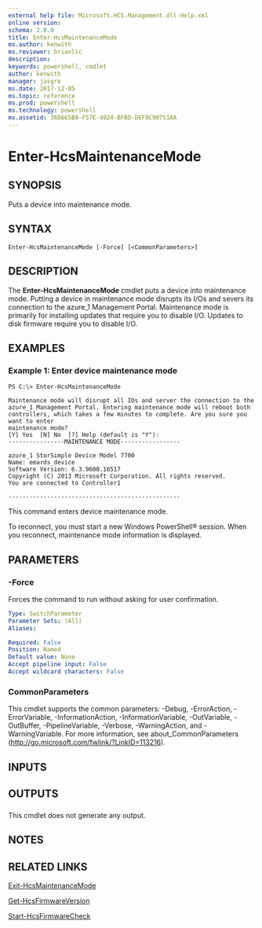 ```yaml
---
external help file: Microsoft.HCS.Management.dll-Help.xml
online version: 
schema: 2.0.0
title: Enter-HcsMaintenanceMode
ms.author: kenwith
ms.reviewer: brianlic
description: 
keywords: powershell, cmdlet
author: kenwith
manager: jasgro
ms.date: 2017-12-05
ms.topic: reference
ms.prod: powershell
ms.technology: powershell
ms.assetid: 36D665B9-F57E-4924-BFBD-DEF9C90751AA
---
```


# Enter-HcsMaintenanceMode

## SYNOPSIS
Puts a device into maintenance mode.

## SYNTAX

```
Enter-HcsMaintenanceMode [-Force] [<CommonParameters>]
```

## DESCRIPTION
The **Enter-HcsMaintenanceMode** cmdlet puts a device into maintenance mode.
Putting a device in maintenance mode disrupts its I/Os and severs its connection to the azure_1 Management Portal.
Maintenance mode is primarily for installing updates that require you to disable I/O.
Updates to disk firmware require you to disable I/O.

## EXAMPLES

### Example 1: Enter device maintenance mode
```
PS C:\> Enter-HcsMaintenanceMode

Maintenance mode will disrupt all IOs and server the connection to the 
azure_1 Management Portal. Entering maintenance mode will reboot both 
controllers, which takes a few minutes to complete. Are you sure you want to enter 
maintenance mode? 
[Y] Yes  [N] No  [?] Help (default is "Y"):
----------------MAINTENANCE MODE-----------------

azure_1 StorSimple Device Model 7700
Name: emards_device
Software Version: 6.3.9600.16517
Copyright (C) 2013 Microsoft Corporation. All rights reserved. 
You are connected to Controller1

-------------------------------------------------
```

This command enters device maintenance mode.

To reconnect, you must start a new Windows PowerShell® session.
When you reconnect, maintenance mode information is displayed.

## PARAMETERS

### -Force
Forces the command to run without asking for user confirmation.

```yaml
Type: SwitchParameter
Parameter Sets: (All)
Aliases: 

Required: False
Position: Named
Default value: None
Accept pipeline input: False
Accept wildcard characters: False
```

### CommonParameters
This cmdlet supports the common parameters: -Debug, -ErrorAction, -ErrorVariable, -InformationAction, -InformationVariable, -OutVariable, -OutBuffer, -PipelineVariable, -Verbose, -WarningAction, and -WarningVariable. For more information, see about_CommonParameters (http://go.microsoft.com/fwlink/?LinkID=113216).

## INPUTS

## OUTPUTS

###  
This cmdlet does not generate any output.

## NOTES

## RELATED LINKS

[Exit-HcsMaintenanceMode](./Exit-HcsMaintenanceMode.md)

[Get-HcsFirmwareVersion](./Get-HcsFirmwareVersion.md)

[Start-HcsFirmwareCheck](./Start-HcsFirmwareCheck.md)
